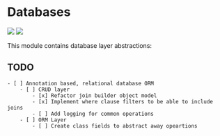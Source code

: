 #  Databases

![](https://forthebadge.com/images/badges/made-with-java.svg)
![](https://forthebadge.com/images/badges/built-with-love.svg)

This module contains database layer abstractions:

## TODO
    - [ ] Annotation based, relational database ORM
        - [ ] CRUD layer 
            - [x] Refactor join builder object model
            - [x] Implement where clause filters to be able to include joins
            - [ ] Add logging for common operations
        - [ ] ORM Layer
            - [ ] Create class fields to abstract away opeartions